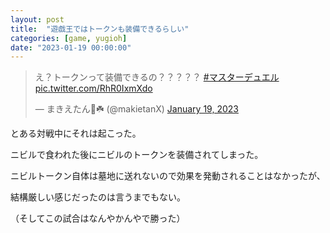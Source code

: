 ```yaml
---
layout: post
title:  "遊戯王ではトークンも装備できるらしい"
categories: [game, yugioh]
date: "2023-01-19 00:00:00"
---
```


<blockquote class="twitter-tweet tw-align-center"><p lang="ja" dir="ltr">え？トークンって装備できるの？？？？？ <a href="https://twitter.com/hashtag/%E3%83%9E%E3%82%B9%E3%82%BF%E3%83%BC%E3%83%87%E3%83%A5%E3%82%A8%E3%83%AB?src=hash&amp;ref_src=twsrc%5Etfw">#マスターデュエル</a> <a href="https://t.co/RhR0IxmXdo">pic.twitter.com/RhR0IxmXdo</a></p>&mdash; まきえたん🥦☘️ (@makietanX) <a href="https://twitter.com/makietanX/status/1616064259133440001?ref_src=twsrc%5Etfw">January 19, 2023</a></blockquote> <script async src="https://platform.twitter.com/widgets.js" charset="utf-8"></script>

とある対戦中にそれは起こった。

ニビルで食われた後にニビルのトークンを装備されてしまった。

ニビルトークン自体は墓地に送れないので効果を発動されることはなかったが、

結構厳しい感じだったのは言うまでもない。

（そしてこの試合はなんやかんやで勝った）
